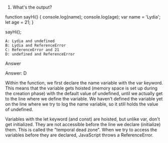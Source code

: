 1. What's the output?

function sayHi() {
  console.log(name);
  console.log(age);
  var name = 'Lydia';
  let age = 21;
}

sayHi();

    A: Lydia and undefined
    B: Lydia and ReferenceError
    C: ReferenceError and 21
    D: undefined and ReferenceError

Answer

Answer: D

Within the function, we first declare the name variable with the var keyword. This means that the variable gets hoisted (memory space is set up during the creation phase) with the default value of undefined, until we actually get to the line where we define the variable. We haven't defined the variable yet on the line where we try to log the name variable, so it still holds the value of undefined.

Variables with the let keyword (and const) are hoisted, but unlike var, don't get initialized. They are not accessible before the line we declare (initialize) them. This is called the "temporal dead zone". When we try to access the variables before they are declared, JavaScript throws a ReferenceError.
